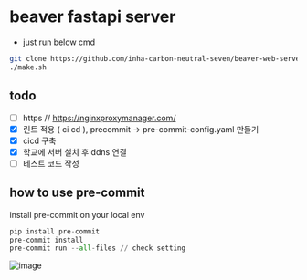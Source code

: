 # beaver fastapi server

- just run below cmd

```bash
git clone https://github.com/inha-carbon-neutral-seven/beaver-web-server.git
./make.sh 
```

## todo

- [ ] https // https://nginxproxymanager.com/
- [x] 린트 적용 ( ci cd ), precommit -> pre-commit-config.yaml 만들기
- [x] cicd 구축
- [x] 학교에 서버 설치 후 ddns 연결
- [ ] 테스트 코드 작성

## how to use pre-commit

install pre-commit on your local env

```python
pip install pre-commit
pre-commit install
pre-commit run --all-files // check setting 
```

![image](https://github.com/inha-carbon-neutral-seven/beaver-web-server/assets/80192345/18b3f95b-0199-4c4d-9c2d-f01b0ebe4f8b)

